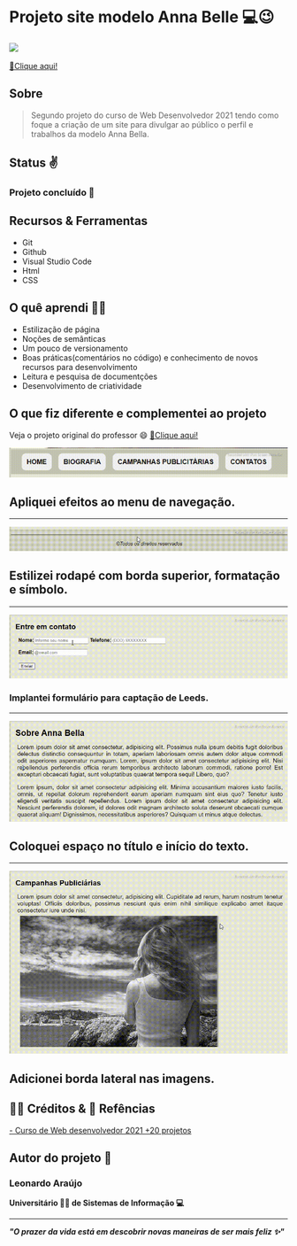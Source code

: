 <h1>Projeto site modelo Anna Belle 💻😉</h1>

<img src="inform/demost.gif" aling="center">

<a href="https://araujoleonardo310.github.io/projeto-anna-bella/">🔗Clique aqui!</a>

## Sobre
> Segundo projeto do curso de Web Desenvolvedor 2021 tendo como foque a criação de um site para divulgar ao público o perfil e trabalhos da modelo Anna Bella.

## Status ✌️

### Projeto concluído 🚀

## Recursos & Ferramentas 

* Git<br>
* Github<br>
* Visual Studio Code<br>
* Html<br>
* CSS

## O quê aprendi 🧑‍💻

* Estilização de página<br>
* Noções de semânticas<br>
* Um pouco de versionamento<br>
* Boas práticas(comentários no código) e conhecimento de novos recursos para desenvolvimento 
* Leitura e pesquisa de documentções
* Desenvolvimento de criatividade

## O que fiz diferente e complementei ao projeto

<p>

Veja o projeto original do professor 😄 <a href="https://drive.google.com/file/d/1xShH23ALBsKFKIQ4O5ANDrPx9sE2-o53/view?usp=sharing">🔗Clique aqui!</a>

</p>
    
<img src="inform/menu.gif">

## Apliquei efeitos ao menu de navegação.

<hr>

<img src="inform/rodape.gif">
 
## Estilizei rodapé com borda superior, formatação e símbolo.

<hr>


<img src="inform/form.gif">

### Implantei formulário para captação de Leeds.

<hr>


<img src="inform/parag.gif">

## Coloquei espaço no título e início do texto.

<hr>

<img src="inform/borda.gif">

## Adicionei borda lateral nas imagens.


## 🐧🖖 Créditos & 🔗 Refências 

[- Curso de Web desenvolvedor 2021 +20 projetos](https://www.udemy.com/share/101WqG2@Pm1KfUtjSVcKdEFLAHJOVBRuSlc=/)

## Autor do projeto 👊

### Leonardo Araújo <br>
**Universitário 🧑‍🎓 de Sistemas de Informação 💻**
<hr>

***"O prazer da vida está em descobrir novas maneiras de ser mais feliz ✨"*** 

